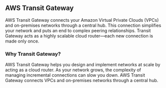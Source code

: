 ## AWS Transit Gateway

AWS Transit Gateway connects your Amazon Virtual Private Clouds (VPCs) and on-premises networks through a central hub. This connection simplifies your network and puts an end to complex peering relationships. Transit Gateway acts as a highly scalable cloud router—each new connection is made only once.

### Why Transit Gateway?

AWS Transit Gateway helps you design and implement networks at scale by acting as a cloud router. As your network grows, the complexity of managing incremental connections can slow you down. AWS Transit Gateway connects VPCs and on-premises networks through a central hub.